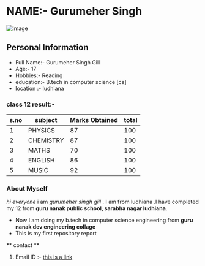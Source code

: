 # NAME:- Gurumeher Singh


![image](https://github.com/user-attachments/assets/9541fda5-ad32-4e5a-99b2-ac827f300030)

## Personal Information
* Full Name:- Gurumeher Singh Gill
* Age:- 17
* Hobbies:- Reading
* education:- B.tech in computer science [cs]
* location :- ludhiana
  
### class 12 result:-

|s.no|   subject     | Marks Obtained |  total  |
|---|--------------- |--------------- |---------|
| 1 |    PHYSICS     |       87       |  100    |
| 2 |   CHEMISTRY    |       87       |  100    |
| 3 |   MATHS        |       70       |  100    |     
| 4 |   ENGLISH      |       86       |  100    |
| 5 |   MUSIC        |       92       |  100    |

###  About Myself
_hi everyone_
i am _gurumeher singh gill_ . I am from ludhiana .I have completed my 12 from **guru nanak public school, sarabha nagar ludhiana**.

* Now I am doing my b.tech in computer science engineering from **guru nanak dev engineering collage**
* This is my first repository report

  

** contact **
1. Email ID :-
   [this is a link](singhgurumeher016@gmail.com)
